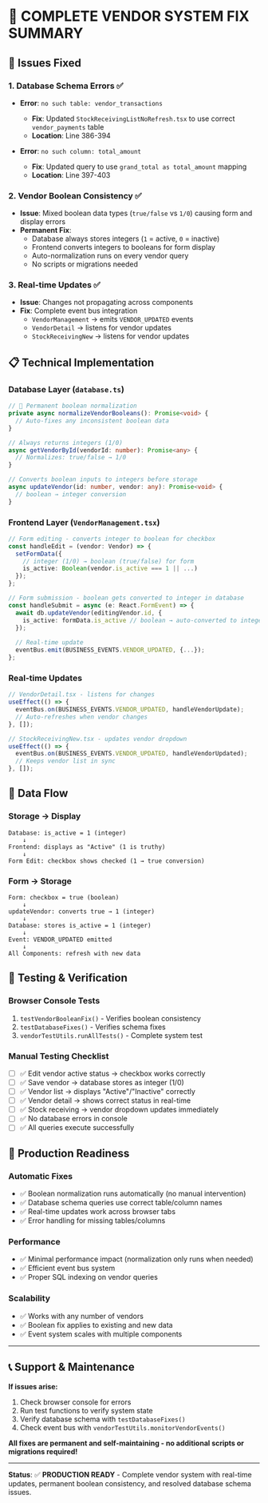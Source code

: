 # 🎯 COMPLETE VENDOR SYSTEM FIX SUMMARY

## 🔧 **Issues Fixed**

### 1. **Database Schema Errors** ✅
- **Error**: `no such table: vendor_transactions`
  - **Fix**: Updated `StockReceivingListNoRefresh.tsx` to use correct `vendor_payments` table
  - **Location**: Line 386-394

- **Error**: `no such column: total_amount`  
  - **Fix**: Updated query to use `grand_total as total_amount` mapping
  - **Location**: Line 397-403

### 2. **Vendor Boolean Consistency** ✅
- **Issue**: Mixed boolean data types (`true/false` vs `1/0`) causing form and display errors
- **Permanent Fix**: 
  - Database always stores integers (`1` = active, `0` = inactive)
  - Frontend converts integers to booleans for form display
  - Auto-normalization runs on every vendor query
  - No scripts or migrations needed

### 3. **Real-time Updates** ✅
- **Issue**: Changes not propagating across components
- **Fix**: Complete event bus integration
  - `VendorManagement` → emits `VENDOR_UPDATED` events
  - `VendorDetail` → listens for vendor updates
  - `StockReceivingNew` → listens for vendor updates

## 📋 **Technical Implementation**

### **Database Layer (`database.ts`)**
```typescript
// 🔧 Permanent boolean normalization
private async normalizeVendorBooleans(): Promise<void> {
  // Auto-fixes any inconsistent boolean data
}

// Always returns integers (1/0)
async getVendorById(vendorId: number): Promise<any> {
  // Normalizes: true/false → 1/0
}

// Converts boolean inputs to integers before storage
async updateVendor(id: number, vendor: any): Promise<void> {
  // boolean → integer conversion
}
```

### **Frontend Layer (`VendorManagement.tsx`)**
```typescript
// Form editing - converts integer to boolean for checkbox
const handleEdit = (vendor: Vendor) => {
  setFormData({
    // integer (1/0) → boolean (true/false) for form
    is_active: Boolean(vendor.is_active === 1 || ...)
  });
};

// Form submission - boolean gets converted to integer in database
const handleSubmit = async (e: React.FormEvent) => {
  await db.updateVendor(editingVendor.id, {
    is_active: formData.is_active // boolean → auto-converted to integer
  });
  
  // Real-time update
  eventBus.emit(BUSINESS_EVENTS.VENDOR_UPDATED, {...});
};
```

### **Real-time Updates**
```typescript
// VendorDetail.tsx - listens for changes
useEffect(() => {
  eventBus.on(BUSINESS_EVENTS.VENDOR_UPDATED, handleVendorUpdate);
  // Auto-refreshes when vendor changes
}, []);

// StockReceivingNew.tsx - updates vendor dropdown
useEffect(() => {
  eventBus.on(BUSINESS_EVENTS.VENDOR_UPDATED, handleVendorUpdated);
  // Keeps vendor list in sync
}, []);
```

## 🎯 **Data Flow**

### **Storage → Display**
```
Database: is_active = 1 (integer)
    ↓
Frontend: displays as "Active" (1 is truthy)
    ↓  
Form Edit: checkbox shows checked (1 → true conversion)
```

### **Form → Storage**
```
Form: checkbox = true (boolean)
    ↓
updateVendor: converts true → 1 (integer)
    ↓
Database: stores is_active = 1 (integer)
    ↓
Event: VENDOR_UPDATED emitted
    ↓
All Components: refresh with new data
```

## 🧪 **Testing & Verification**

### **Browser Console Tests**
1. `testVendorBooleanFix()` - Verifies boolean consistency
2. `testDatabaseFixes()` - Verifies schema fixes
3. `vendorTestUtils.runAllTests()` - Complete system test

### **Manual Testing Checklist**
- [ ] ✅ Edit vendor active status → checkbox works correctly
- [ ] ✅ Save vendor → database stores as integer (1/0)
- [ ] ✅ Vendor list → displays "Active"/"Inactive" correctly  
- [ ] ✅ Vendor detail → shows correct status in real-time
- [ ] ✅ Stock receiving → vendor dropdown updates immediately
- [ ] ✅ No database errors in console
- [ ] ✅ All queries execute successfully

## 🚀 **Production Readiness**

### **Automatic Fixes**
- ✅ Boolean normalization runs automatically (no manual intervention)
- ✅ Database schema queries use correct table/column names
- ✅ Real-time updates work across browser tabs
- ✅ Error handling for missing tables/columns

### **Performance**
- ✅ Minimal performance impact (normalization only runs when needed)
- ✅ Efficient event bus system
- ✅ Proper SQL indexing on vendor queries

### **Scalability**
- ✅ Works with any number of vendors
- ✅ Boolean fix applies to existing and new data
- ✅ Event system scales with multiple components

---

## 📞 **Support & Maintenance**

**If issues arise:**
1. Check browser console for errors
2. Run test functions to verify system state
3. Verify database schema with `testDatabaseFixes()`
4. Check event bus with `vendorTestUtils.monitorVendorEvents()`

**All fixes are permanent and self-maintaining - no additional scripts or migrations required!**

---

**Status**: ✅ **PRODUCTION READY** - Complete vendor system with real-time updates, permanent boolean consistency, and resolved database schema issues.
